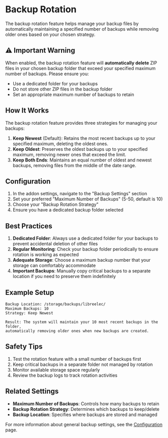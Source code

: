 # Backup Rotation

The backup rotation feature helps manage your backup files by automatically maintaining a specified number of backups while removing older ones based on your chosen strategy.

## ⚠️ Important Warning

When enabled, the backup rotation feature will **automatically delete** ZIP files in your chosen backup folder that exceed your specified maximum number of backups. Please ensure you:
- Use a dedicated folder for your backups
- Do not store other ZIP files in the backup folder
- Set an appropriate maximum number of backups to retain

## How It Works

The backup rotation feature provides three strategies for managing your backups:

1. **Keep Newest** (Default): Retains the most recent backups up to your specified maximum, deleting the oldest ones.
2. **Keep Oldest**: Preserves the oldest backups up to your specified maximum, removing newer ones that exceed the limit.
3. **Keep Both Ends**: Maintains an equal number of oldest and newest backups, removing files from the middle of the date range.

## Configuration

1. In the addon settings, navigate to the "Backup Settings" section
2. Set your preferred "Maximum Number of Backups" (5-50, default is 10)
3. Choose your "Backup Rotation Strategy"
4. Ensure you have a dedicated backup folder selected

## Best Practices

1. **Dedicated Folder**: Always use a dedicated folder for your backups to prevent accidental deletion of other files
2. **Regular Monitoring**: Check your backup folder periodically to ensure rotation is working as expected
3. **Adequate Storage**: Choose a maximum backup number that your storage can comfortably accommodate
4. **Important Backups**: Manually copy critical backups to a separate location if you need to preserve them indefinitely

## Example Setup

```
Backup Location: /storage/backups/libreelec/
Maximum Backups: 10
Strategy: Keep Newest

Result: The system will maintain your 10 most recent backups in the folder,
automatically removing older ones when new backups are created.
```

## Safety Tips

1. Test the rotation feature with a small number of backups first
2. Keep critical backups in a separate folder not managed by rotation
3. Monitor available storage space regularly
4. Review the backup logs to track rotation activities

## Related Settings

- **Maximum Number of Backups**: Controls how many backups to retain
- **Backup Rotation Strategy**: Determines which backups to keep/delete
- **Backup Location**: Specifies where backups are stored and managed

For more information about general backup settings, see the [Configuration](Configuration) page. 